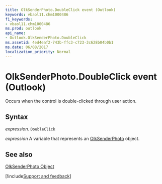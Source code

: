 ```yaml
---
title: OlkSenderPhoto.DoubleClick event (Outlook)
keywords: vbaol11.chm1000486
f1_keywords:
- vbaol11.chm1000486
ms.prod: outlook
api_name:
- Outlook.OlkSenderPhoto.DoubleClick
ms.assetid: 4ed4eaf2-743b-ffc3-c723-3c628b04b0b1
ms.date: 06/08/2017
localization_priority: Normal
---
```



# OlkSenderPhoto.DoubleClick event (Outlook)

Occurs when the control is double-clicked through user action.


## Syntax

_expression_. `DoubleClick`

_expression_ A variable that represents an [OlkSenderPhoto](Outlook.OlkSenderPhoto.md) object.


## See also


[OlkSenderPhoto Object](Outlook.OlkSenderPhoto.md)

[!include[Support and feedback](~/includes/feedback-boilerplate.md)]